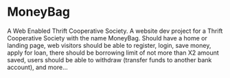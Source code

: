 # MoneyBag
A Web Enabled Thrift Cooperative Society.
A website dev project for a Thrift Cooperative 
Society with the name MoneyBag. 
Should have a home or landing page, web 
visitors should be able to register, login, 
save money, apply for loan, there should be
borrowing limit of not more than X2 amount
saved, users should be able to withdraw
(transfer funds to another bank account),
and more...

